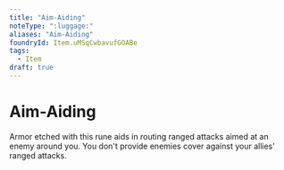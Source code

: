 ```yaml
---
title: "Aim-Aiding"
noteType: ":luggage:"
aliases: "Aim-Aiding"
foundryId: Item.uMSqCwbavufGOABe
tags:
  - Item
draft: true
---
```


# Aim-Aiding

Armor etched with this rune aids in routing ranged attacks aimed at an enemy around you. You don't provide enemies cover against your allies' ranged attacks.
